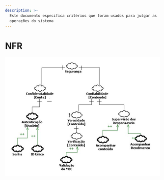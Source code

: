 ```yaml
---
description: >-
  Este documento especifica critérios que foram usados ​​para julgar as
  operações do sistema
---
```


# NFR

![RFR Seguran&#xE7;a v 0.1](../.gitbook/assets/seguranca.jpg)


